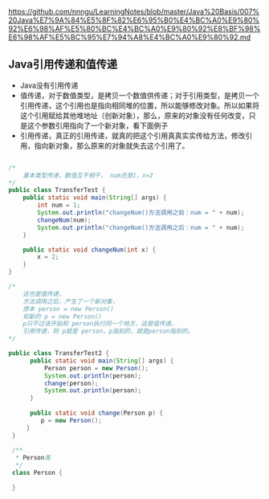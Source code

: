 

https://github.com/nnngu/LearningNotes/blob/master/Java%20Basis/007%20Java%E7%9A%84%E5%8F%82%E6%95%B0%E4%BC%A0%E9%80%92%E6%98%AF%E5%80%BC%E4%BC%A0%E9%80%92%E8%BF%98%E6%98%AF%E5%BC%95%E7%94%A8%E4%BC%A0%E9%80%92.md

## Java引用传递和值传递

- Java没有引用传递
- 值传递，对于数值类型，是拷贝一个数值供传递；对于引用类型，是拷贝一个引用传递，这个引用也是指向相同堆的位置，所以能够修改对象。所以如果将这个引用赋给其他堆地址（创新对象），那么，原来的对象没有任何改变，只是这个参数引用指向了一个新对象，看下面例子
- 引用传递，真正的引用传递，就真的把这个引用真真实实传给方法，修改引用，指向新对象，那么原来的对象就失去这个引用了。



```java

/*
	基本类型传递，数值互不相干， num还是1，x=2
*/
public class TransferTest {
    public static void main(String[] args) {
        int num = 1;
        System.out.println("changeNum()方法调用之前：num = " + num);
        changeNum(num);
        System.out.println("changeNum()方法调用之后：num = " + num);
    }

    public static void changeNum(int x) {
        x = 2;
    }
}

/*
	这也是值传递，
	方法调用之后，产生了一个新对象，
	原本 person = new Person()
	和新的 p = new Person()
	p只不过该开始和 person执行同一个地方，这是值传递。
	引用传递，则 p就是 person，p指别的，就是person指别的。
*/

public class TransferTest2 {
      public static void main(String[] args) {
          Person person = new Person();
          System.out.println(person);
          change(person);
          System.out.println(person);
      }
  
      public static void change(Person p) {
         p = new Person();
     }
 }
 
 /**
  * Person类
  */
 class Person {
 
 }




```

